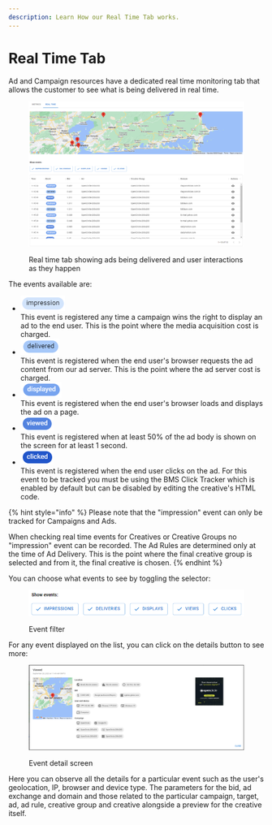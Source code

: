 ```yaml
---
description: Learn How our Real Time Tab works.
---
```


# Real Time Tab

Ad and Campaign resources have a dedicated real time monitoring tab that allows the customer to see what is being delivered in real time.

<figure><img src="../../.gitbook/assets/image (3) (1) (1) (1) (1) (1) (1) (1).png" alt=""><figcaption><p>Real time tab showing ads being delivered and user interactions as they happen</p></figcaption></figure>

The events available are:

* <img src="../../.gitbook/assets/impression event.png" alt="Impression" data-size="line">\
  This event is registered any time a campaign wins the right to display an ad to the end user. This is the point where the media acquisition cost is charged.
* <img src="../../.gitbook/assets/delivered event.png" alt="Delivered" data-size="line">\
  This event is registered when the end user's browser requests the ad content from our ad server. This is the point where the ad server cost is charged.
* <img src="../../.gitbook/assets/displayed event.png" alt="Displayed" data-size="line">\
  This event is registered when the end user's browser loads and displays the ad on a page.
* <img src="../../.gitbook/assets/viewed event.png" alt="Viewed" data-size="line">\
  This event is registered when at least 50% of the ad body is shown on the screen for at least 1 second.
* <img src="../../.gitbook/assets/clicked event.png" alt="Clicked" data-size="line">\
  This event is registered when the end user clicks on the ad. For this event to be tracked you must be using the BMS Click Tracker which is enabled by default but can be disabled by editing the creative's HTML code.

{% hint style="info" %}
Please note that the "impression" event can only be tracked for Campaigns and Ads.

When checking real time events for Creatives or Creative Groups no "impression" event can be recorded. The Ad Rules are determined only at the time of Ad Delivery. This is the point where the final creative group is selected and from it, the final creative is chosen.
{% endhint %}

You can choose what events to see by toggling the selector:

<figure><img src="../../.gitbook/assets/image (7) (1) (1) (1) (1).png" alt=""><figcaption><p>Event filter</p></figcaption></figure>

For any event displayed on the list, you can click on the details button to see more:

<figure><img src="../../.gitbook/assets/image (4) (1) (1) (1) (1) (1).png" alt=""><figcaption><p>Event detail screen</p></figcaption></figure>

Here you can observe all the details for a particular event such as the user's geolocation, IP, browser and device type. The parameters for the bid, ad exchange and domain and those related to the particular campaign, target, ad, ad rule, creative group and creative alongside a preview for the creative itself.
